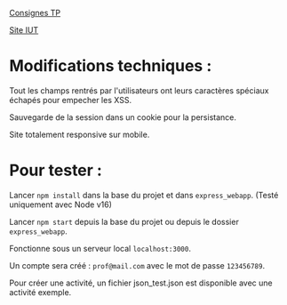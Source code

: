 [Consignes TP](https://people.irisa.fr/Nicolas.Le_Sommer/ens/M3104/tps/)

[Site IUT](http://m3104.iut-info-vannes.net/m3104_24/)


# Modifications techniques :

Tout les champs rentrés par l'utilisateurs ont leurs caractères spéciaux échapés pour empecher les XSS.

Sauvegarde de la session dans un cookie pour la persistance.

Site totalement responsive sur mobile.

# Pour tester : 

Lancer `npm install` dans la base du projet et dans `express_webapp`. (Testé uniquement avec Node v16)

Lancer `npm start` depuis la base du projet ou depuis le dossier `express_webapp`.

Fonctionne sous un serveur local `localhost:3000`.

Un compte sera créé : `prof@mail.com` avec le mot de passe `123456789`.

Pour créer une activité, un fichier json_test.json est disponible avec une activité exemple.
